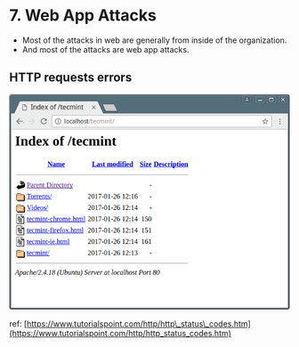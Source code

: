 # 7. Web App Attacks

* Most of the attacks in web are generally from inside of the organization.
* And most of the attacks are web app attacks.

## HTTP requests errors

![ref: tutorialspoint.com](../.gitbook/assets/image%20%2859%29.png)

ref: [https://www.tutorialspoint.com/http/http\_status\_codes.htm](https://www.tutorialspoint.com/http/http_status_codes.htm)

